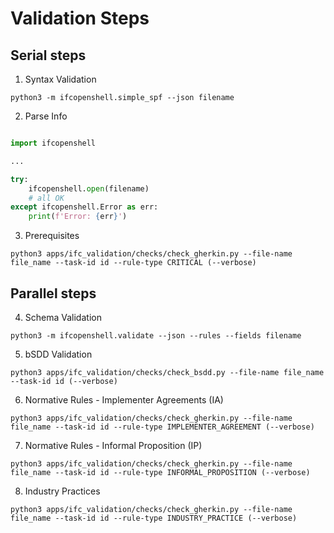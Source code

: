 # Validation Steps

## Serial steps

1. Syntax Validation

```shell
python3 -m ifcopenshell.simple_spf --json filename 
```

2. Parse Info

```python

import ifcopenshell

...

try:
    ifcopenshell.open(filename)
    # all OK
except ifcopenshell.Error as err:
    print(f'Error: {err}')

```

3. Prerequisites

```shell
python3 apps/ifc_validation/checks/check_gherkin.py --file-name file_name --task-id id --rule-type CRITICAL (--verbose)
```

## Parallel steps

4. Schema Validation

```shell
python3 -m ifcopenshell.validate --json --rules --fields filename 
```

5. bSDD Validation

```shell
python3 apps/ifc_validation/checks/check_bsdd.py --file-name file_name --task-id id (--verbose)
```

6. Normative Rules - Implementer Agreements (IA)

```shell
python3 apps/ifc_validation/checks/check_gherkin.py --file-name file_name --task-id id --rule-type IMPLEMENTER_AGREEMENT (--verbose)
```

7. Normative Rules - Informal Proposition (IP)

```shell
python3 apps/ifc_validation/checks/check_gherkin.py --file-name file_name --task-id id --rule-type INFORMAL_PROPOSITION (--verbose)
```

8. Industry Practices

```shell
python3 apps/ifc_validation/checks/check_gherkin.py --file-name file_name --task-id id --rule-type INDUSTRY_PRACTICE (--verbose)
```
